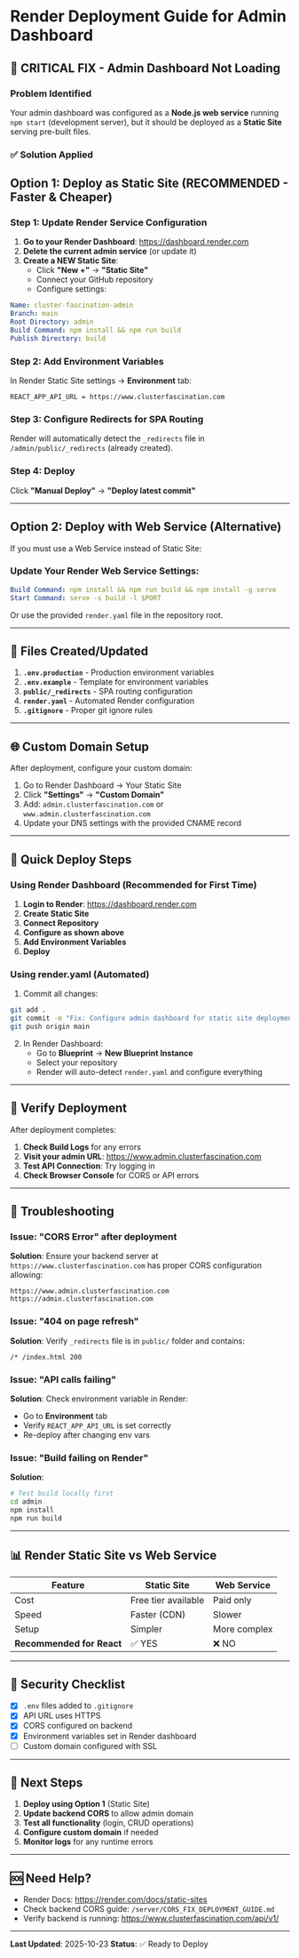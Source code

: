 # Render Deployment Guide for Admin Dashboard

## 🚨 CRITICAL FIX - Admin Dashboard Not Loading

### Problem Identified

Your admin dashboard was configured as a **Node.js web service** running `npm start` (development server), but it should be deployed as a **Static Site** serving pre-built files.

### ✅ Solution Applied

## Option 1: Deploy as Static Site (RECOMMENDED - Faster & Cheaper)

### Step 1: Update Render Service Configuration

1. **Go to your Render Dashboard**: https://dashboard.render.com
2. **Delete the current admin service** (or update it)
3. **Create a NEW Static Site**:
   - Click **"New +"** → **"Static Site"**
   - Connect your GitHub repository
   - Configure settings:

```yaml
Name: cluster-fascination-admin
Branch: main
Root Directory: admin
Build Command: npm install && npm run build
Publish Directory: build
```

### Step 2: Add Environment Variables

In Render Static Site settings → **Environment** tab:

```
REACT_APP_API_URL = https://www.clusterfascination.com
```

### Step 3: Configure Redirects for SPA Routing

Render will automatically detect the `_redirects` file in `/admin/public/_redirects` (already created).

### Step 4: Deploy

Click **"Manual Deploy"** → **"Deploy latest commit"**

---

## Option 2: Deploy with Web Service (Alternative)

If you must use a Web Service instead of Static Site:

### Update Your Render Web Service Settings:

```yaml
Build Command: npm install && npm run build && npm install -g serve
Start Command: serve -s build -l $PORT
```

Or use the provided `render.yaml` file in the repository root.

---

## 🔧 Files Created/Updated

1. **`.env.production`** - Production environment variables
2. **`.env.example`** - Template for environment variables
3. **`public/_redirects`** - SPA routing configuration
4. **`render.yaml`** - Automated Render configuration
5. **`.gitignore`** - Proper git ignore rules

---

## 🌐 Custom Domain Setup

After deployment, configure your custom domain:

1. Go to Render Dashboard → Your Static Site
2. Click **"Settings"** → **"Custom Domain"**
3. Add: `admin.clusterfascination.com` or `www.admin.clusterfascination.com`
4. Update your DNS settings with the provided CNAME record

---

## 🚀 Quick Deploy Steps

### Using Render Dashboard (Recommended for First Time)

1. **Login to Render**: https://dashboard.render.com
2. **Create Static Site**
3. **Connect Repository**
4. **Configure as shown above**
5. **Add Environment Variables**
6. **Deploy**

### Using render.yaml (Automated)

1. Commit all changes:

```bash
git add .
git commit -m "Fix: Configure admin dashboard for static site deployment"
git push origin main
```

2. In Render Dashboard:
   - Go to **Blueprint** → **New Blueprint Instance**
   - Select your repository
   - Render will auto-detect `render.yaml` and configure everything

---

## 🧪 Verify Deployment

After deployment completes:

1. **Check Build Logs** for any errors
2. **Visit your admin URL**: https://www.admin.clusterfascination.com
3. **Test API Connection**: Try logging in
4. **Check Browser Console** for CORS or API errors

---

## 🐛 Troubleshooting

### Issue: "CORS Error" after deployment

**Solution**: Ensure your backend server at `https://www.clusterfascination.com` has proper CORS configuration allowing:

```
https://www.admin.clusterfascination.com
https://admin.clusterfascination.com
```

### Issue: "404 on page refresh"

**Solution**: Verify `_redirects` file is in `public/` folder and contains:

```
/* /index.html 200
```

### Issue: "API calls failing"

**Solution**: Check environment variable in Render:

- Go to **Environment** tab
- Verify `REACT_APP_API_URL` is set correctly
- Re-deploy after changing env vars

### Issue: "Build failing on Render"

**Solution**:

```bash
# Test build locally first
cd admin
npm install
npm run build
```

---

## 📊 Render Static Site vs Web Service

| Feature                   | Static Site         | Web Service  |
| ------------------------- | ------------------- | ------------ |
| Cost                      | Free tier available | Paid only    |
| Speed                     | Faster (CDN)        | Slower       |
| Setup                     | Simpler             | More complex |
| **Recommended for React** | ✅ YES              | ❌ NO        |

---

## 🔐 Security Checklist

- [x] `.env` files added to `.gitignore`
- [x] API URL uses HTTPS
- [x] CORS configured on backend
- [x] Environment variables set in Render dashboard
- [ ] Custom domain configured with SSL

---

## 📝 Next Steps

1. **Deploy using Option 1** (Static Site)
2. **Update backend CORS** to allow admin domain
3. **Test all functionality** (login, CRUD operations)
4. **Configure custom domain** if needed
5. **Monitor logs** for any runtime errors

---

## 🆘 Need Help?

- Render Docs: https://render.com/docs/static-sites
- Check backend CORS guide: `/server/CORS_FIX_DEPLOYMENT_GUIDE.md`
- Verify backend is running: https://www.clusterfascination.com/api/v1/

---

**Last Updated**: 2025-10-23
**Status**: ✅ Ready to Deploy
